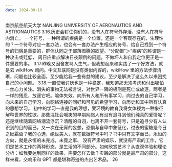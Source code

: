 ```yaml
---
date: 2024-09-18
---
```


南京航空航天大学
NANJING UNIVERSITY OF AERONAUTICS AND ASTRONAUTICS
3.16.历史会钉住你们的，没有人在符号外存活，没有人在符号内消亡。
一个符号，一种所谓的疾病是一个位置，还是一个客观存在的，生理性的？一个符号对应一套办法，也会有一套办法产生相应的符号、给自己找到一个符号的归宿是重要的，群体认同之于部落图腾的欲望。“分配帽”＞“疾病”的称谓是一种攻击或贬低，
周日应重点解决日夜颠倒的问题，不做坏人和自我定位更正是一件重要的事。
3.17.昨晚又因舍友骂人生气，但我想起来和实践了一个好方法，就是去 wikiHow 询问。中文互联网是没有类似内容的，wikiHow 里的方法步骤清晰，问题也比较全面，至少能给我一些有益的建议，至少是解决了这么久以来困扰自己的小问题。
3.18.一直使我讨厌也是一种稳定，我知道那无须考虑和付出哪怕一丝心力关注。消失的事物无法被言说，对世界一隅的极刑是死亡或放逐，两者是一样的残忍，放逐它吧。喻体失效。向所有人和所有事学习，向过去的自己学习，向未来的自己学习，向网络连接的同好和可见的希望学习，向历史和其中所有认真的思想学习。
初中的学习一直是我的理想，受环境的教育我将女体视为一种象征解释世界的性欲。那些混社会喊夷的早期网络人有没有追寻到他们纯真的爱情呢？还是继续随着网络潮流浮沉？清醒的自诩，也离不开一套符号，只是追寻少有人认识到的目的而已，又一次在无宵的妄想，恐惧与自卑中象征化，过去的蜜糖是今日之砒霜否？我的心选，绝世美人，就在数据符号中吗？书中只有文字而已，永恒的方向，就是永恒的未完成，未竟之事、
没有严肃的娱乐，就没有严肃的工作，它们是艺术工作的两种形态，是生活的不同部分。如何欣赏艺术？从直观体验和理论分析：如我要达到同样的效果，需要怎样去做？实践的部分就是最严肃的部分，这样来看，交响乐和 GPT 都是堪称奇迹的杰出艺术品。
26
